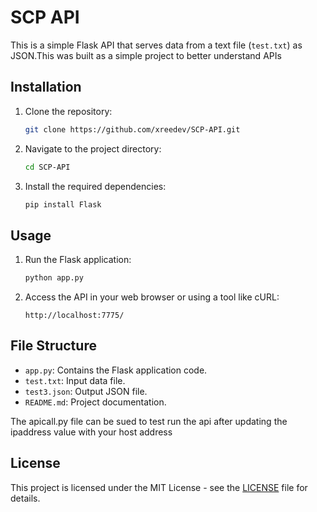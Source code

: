 # SCP API

This is a simple Flask API that serves data from a text file (`test.txt`) as JSON.This was built as a 
simple project to better understand APIs

## Installation

1. Clone the repository:

    ```bash
    git clone https://github.com/xreedev/SCP-API.git
    ```

2. Navigate to the project directory:

    ```bash
    cd SCP-API
    ```

3. Install the required dependencies:

    ```bash
    pip install Flask
    ```

## Usage

1. Run the Flask application:

    ```bash
    python app.py
    ```

2. Access the API in your web browser or using a tool like cURL:

    ```
    http://localhost:7775/
    ```

## File Structure

- `app.py`: Contains the Flask application code.
- `test.txt`: Input data file.
- `test3.json`: Output JSON file.
- `README.md`: Project documentation.

The apicall.py file can be sued to test run the api after updating the ipaddress value with your host address

## License

This project is licensed under the MIT License - see the [LICENSE](LICENSE) file for details.
